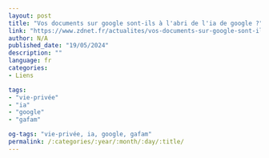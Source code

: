 ```yaml
---
layout: post
title: "Vos documents sur google sont-ils à l'abri de l'ia de google ?"
link: "https://www.zdnet.fr/actualites/vos-documents-sur-google-sont-ils-a-l-abri-de-l-ia-de-google-39960312.htm"
author: N/A
published_date: "19/05/2024"
description: ""
language: fr
categories:
- Liens

tags:
- "vie-privée"
- "ia"
- "google"
- "gafam"

og-tags: "vie-privée, ia, google, gafam"
permalink: /:categories/:year/:month/:day/:title/
---
```

